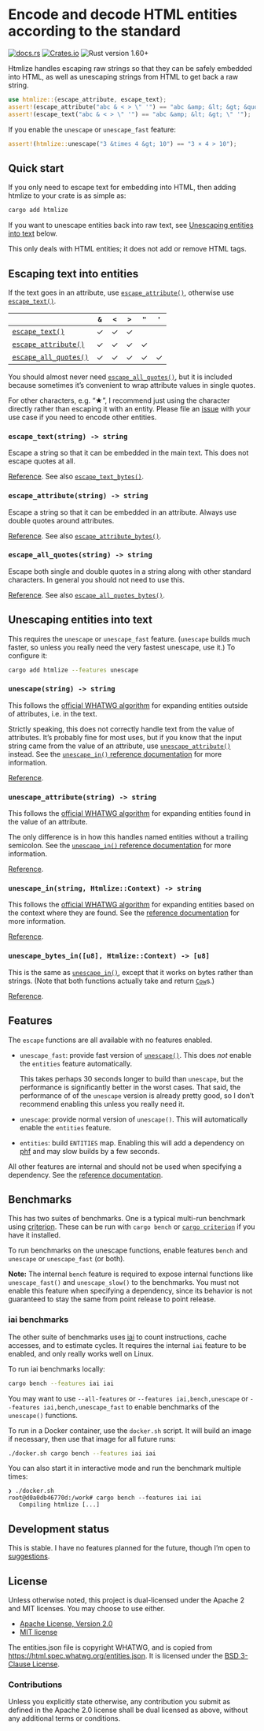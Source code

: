 # Encode and decode HTML entities according to the standard

[![docs.rs](https://img.shields.io/docsrs/htmlize)][docs.rs]
[![Crates.io](https://img.shields.io/crates/v/htmlize)][crates.io]
![Rust version 1.60+](https://img.shields.io/badge/Rust%20version-1.60%2B-success)

Htmlize handles escaping raw strings so that they can be safely embedded into
HTML, as well as unescaping strings from HTML to get back a raw string.

```rust
use htmlize::{escape_attribute, escape_text};
assert!(escape_attribute("abc & < > \" '") == "abc &amp; &lt; &gt; &quot; '");
assert!(escape_text("abc & < > \" '") == "abc &amp; &lt; &gt; \" '");
```

If you enable the `unescape` or `unescape_fast` feature:

```rust
assert!(htmlize::unescape("3 &times 4 &gt; 10") == "3 × 4 > 10");
```

## Quick start

If you only need to escape text for embedding into HTML, then adding htmlize to
your crate is as simple as:

```sh
cargo add htmlize
```

If you want to unescape entities back into raw text, see [Unescaping entities
into text](#unescaping-entities-into-text) below.

This only deals with HTML entities; it does not add or remove HTML tags.

## Escaping text into entities

If the text goes in an attribute, use [`escape_attribute()`], otherwise use
[`escape_text()`].

|                         | `&` | `<` | `>` | `"` | `'` |
|-------------------------|:---:|:---:|:---:|:---:|:---:|
| [`escape_text()`]       |  ✓  |  ✓  |  ✓  |     |     |
| [`escape_attribute()`]  |  ✓  |  ✓  |  ✓  |  ✓  |     |
| [`escape_all_quotes()`] |  ✓  |  ✓  |  ✓  |  ✓  |  ✓  |

You should almost never need [`escape_all_quotes()`], but it is included because
sometimes it’s convenient to wrap attribute values in single quotes.

For other characters, e.g. “★”, I recommend just using the character directly
rather than escaping it with an entity. Please file an [issue][issues] with your
use case if you need to encode other entities.

### `escape_text(string) -> string`

Escape a string so that it can be embedded in the main text. This does not
escape quotes at all.

[Reference][`escape_text()`]. See also [`escape_text_bytes()`].

### `escape_attribute(string) -> string`

Escape a string so that it can be embedded in an attribute. Always use double
quotes around attributes.

[Reference][`escape_attribute()`]. See also [`escape_attribute_bytes()`].

### `escape_all_quotes(string) -> string`

Escape both single and double quotes in a string along with other standard
characters. In general you should not need to use this.

[Reference][`escape_all_quotes()`]. See also [`escape_all_quotes_bytes()`].

## Unescaping entities into text

This requires the `unescape` or `unescape_fast` feature. (`unescape` builds
much faster, so unless you really need the very fastest unescape, use it.) To
configure it:

```sh
cargo add htmlize --features unescape
```

### `unescape(string) -> string`

This follows the [official WHATWG algorithm] for expanding entities outside of
attributes, i.e. in the text.

Strictly speaking, this does not correctly handle text from the value of
attributes. It’s probably fine for most uses, but if you know that the input
string came from the value of an attribute, use [`unescape_attribute()`]
instead. See the [`unescape_in()` reference documentation][`unescape_in()`] for
more information.

[Reference][`unescape()`].

### `unescape_attribute(string) -> string`

This follows the [official WHATWG algorithm] for expanding entities found in the
value of an attribute.

The only difference is in how this handles named entities without a trailing
semicolon. See the [`unescape_in()` reference documentation][`unescape_in()`]
for more information.

[Reference][`unescape_attribute()`].

### `unescape_in(string, Htmlize::Context) -> string`

This follows the [official WHATWG algorithm] for expanding entities based on
the context where they are found. See the [reference
documentation][`unescape_in()`] for more information.

[Reference][`unescape_in()`].

### `unescape_bytes_in([u8], Htmlize::Context) -> [u8]`

This is the same as [`unescape_in()`], except that it works on bytes rather than
strings. (Note that both functions actually take and return [`Cow`]s.)

[Reference][`unescape_bytes_in()`].

## Features

The `escape` functions are all available with no features enabled.

  * `unescape_fast`: provide fast version of [`unescape()`]. This does _not_
    enable the `entities` feature automatically.

    This takes perhaps 30 seconds longer to build than `unescape`, but the
    performance is significantly better in the worst cases. That said, the
    performance of of the `unescape` version is already pretty good, so I don’t
    recommend enabling this unless you really need it.

  * `unescape`: provide normal version of `unescape()`. This will
    automatically enable the `entities` feature.

  * `entities`: build `ENTITIES` map. Enabling this will add a dependency
    on [phf] and may slow builds by a few seconds.

All other features are internal and should not be used when specifying a
dependency. See the [reference documentation][features].

## Benchmarks

This has two suites of benchmarks. One is a typical multi-run benchmark using
[criterion]. These can be run with `cargo bench` or [`cargo criterion`] if you
have it installed.

To run benchmarks on the unescape functions, enable features `bench` and
`unescape` or `unescape_fast` (or both).

**Note:** The internal `bench` feature is required to expose internal functions
like `unescape_fast()` and `unescape_slow()` to the benchmarks. You must not
enable this feature when specifying a dependency, since its behavior is not
guaranteed to stay the same from point release to point release.

### iai benchmarks

The other suite of benchmarks uses [iai] to count instructions, cache accesses,
and to estimate cycles. It requires the internal `iai` feature to be enabled,
and only really works well on Linux.

To run iai benchmarks locally:

```sh
cargo bench --features iai iai
```

You may want to use `--all-features` or `--features iai,bench,unescape` or
`--features iai,bench,unescape_fast` to enable benchmarks of the `unescape()`
functions.

To run in a Docker container, use the `docker.sh` script. It will build an image
if necessary, then use that image for all future runs:

```sh
./docker.sh cargo bench --features iai iai
```

You can also start it in interactive mode and run the benchmark multiple times:

```
❯ ./docker.sh
root@d0a0db46770d:/work# cargo bench --features iai iai
   Compiling htmlize [...]
```

## Development status

This is stable. I have no features planned for the future, though I’m open to
[suggestions][issues].

## License

Unless otherwise noted, this project is dual-licensed under the Apache 2 and MIT
licenses. You may choose to use either.

  * [Apache License, Version 2.0](LICENSE-APACHE)
  * [MIT license](LICENSE-MIT)

The entities.json file is copyright WHATWG, and is copied from
<https://html.spec.whatwg.org/entities.json>. It is licensed under the [BSD
3-Clause License](entities.json-LICENSE).

### Contributions

Unless you explicitly state otherwise, any contribution you submit as defined
in the Apache 2.0 license shall be dual licensed as above, without any
additional terms or conditions.

[docs.rs]: https://docs.rs/htmlize/latest/htmlize/
[crates.io]: https://crates.io/crates/htmlize
[`escape_text()`]: https://docs.rs/htmlize/1.0.6/htmlize/fn.escape_text.html
[`escape_text_bytes()`]: https://docs.rs/htmlize/1.0.6/htmlize/fn.escape_text_bytes.html
[`escape_attribute()`]: https://docs.rs/htmlize/1.0.6/htmlize/fn.escape_attribute.html
[`escape_attribute_bytes()`]: https://docs.rs/htmlize/1.0.6/htmlize/fn.escape_attribute_bytes.html
[`escape_all_quotes()`]: https://docs.rs/htmlize/1.0.6/htmlize/fn.escape_all_quotes.html
[`escape_all_quotes_bytes()`]: https://docs.rs/htmlize/1.0.6/htmlize/fn.escape_all_quotes_bytes.html
[`unescape()`]: https://docs.rs/htmlize/1.0.6/htmlize/fn.unescape.html
[`unescape_attribute()`]: https://docs.rs/htmlize/1.0.6/htmlize/fn.unescape_attribute.html
[`unescape_in()`]: https://docs.rs/htmlize/1.0.6/htmlize/fn.unescape_in.html
[`unescape_bytes_in()`]: https://docs.rs/htmlize/1.0.6/htmlize/fn.unescape_bytes_in.html
[`Cow`]: https://doc.rust-lang.org/std/borrow/enum.Cow.html
[official WHATWG algorithm]: https://html.spec.whatwg.org/multipage/parsing.html#character-reference-state
[phf]: https://crates.io/crates/phf
[features]: https://docs.rs/htmlize/1.0.6/htmlize/index.html#features
[iai]: https://crates.io/crates/iai
[criterion]: https://crates.io/crates/criterion
[`cargo criterion`]: https://crates.io/crates/cargo-criterion
[issues]: https://github.com/danielparks/htmlize/issues

